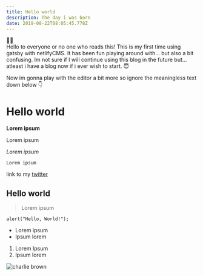```yaml
---
title: Hello world
description: The day i was born
date: 2019-08-22T08:05:45.778Z
---
```

👋👋 \
Hello to everyone or no one who reads this! This is my first time using gatsby with netlifyCMS. It has been fun playing around with... but also a bit confusing. Im not sure if I will continue using this blog in the future but... atleast i have a blog now if i ever wish to start. 😇

Now im gonna play with the editor a bit more so ignore the meaningless text down below 👇



# Hello world

**Lorem ipsum**

Lorem ipsum

_Lorem ipsum_

`Lorem ipsum`

link to my [twitter](https://twitter.com/wertwein)

## Hello world

> Lorem ipsum

```
alert("Hello, World!");
```

* Lorem ipsum
* Ipsum lorem

1. Lorem Ipsum
2. Ipsum lorem

![charlie brown](/assets/charlie-brown.jpg "charlie brown")
